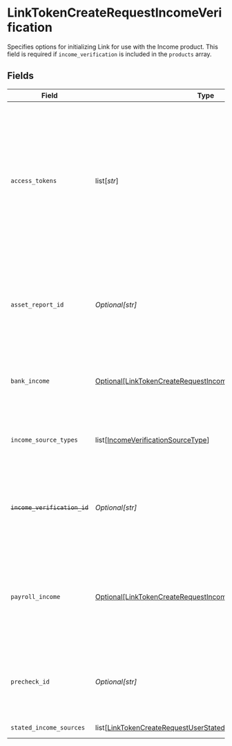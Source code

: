 # LinkTokenCreateRequestIncomeVerification

Specifies options for initializing Link for use with the Income product. This field is required if `income_verification` is included in the `products` array.


## Fields

| Field                                                                                                                                                                                                                                                                                                                                                                                                                                                                        | Type                                                                                                                                                                                                                                                                                                                                                                                                                                                                         | Required                                                                                                                                                                                                                                                                                                                                                                                                                                                                     | Description                                                                                                                                                                                                                                                                                                                                                                                                                                                                  |
| ---------------------------------------------------------------------------------------------------------------------------------------------------------------------------------------------------------------------------------------------------------------------------------------------------------------------------------------------------------------------------------------------------------------------------------------------------------------------------- | ---------------------------------------------------------------------------------------------------------------------------------------------------------------------------------------------------------------------------------------------------------------------------------------------------------------------------------------------------------------------------------------------------------------------------------------------------------------------------- | ---------------------------------------------------------------------------------------------------------------------------------------------------------------------------------------------------------------------------------------------------------------------------------------------------------------------------------------------------------------------------------------------------------------------------------------------------------------------------- | ---------------------------------------------------------------------------------------------------------------------------------------------------------------------------------------------------------------------------------------------------------------------------------------------------------------------------------------------------------------------------------------------------------------------------------------------------------------------------- |
| `access_tokens`                                                                                                                                                                                                                                                                                                                                                                                                                                                              | list[*str*]                                                                                                                                                                                                                                                                                                                                                                                                                                                                  | :heavy_minus_sign:                                                                                                                                                                                                                                                                                                                                                                                                                                                           | An array of access tokens corresponding to Items that a user has previously connected with. Data from these institutions will be cross-referenced with document data received during the Document Income flow to help verify that the uploaded documents are accurate. If the `transactions` product was not initialized for these Items during link, it will be initialized after this Link session.<br/><br/>This field should only be used with the `payroll` income source type. |
| `asset_report_id`                                                                                                                                                                                                                                                                                                                                                                                                                                                            | *Optional[str]*                                                                                                                                                                                                                                                                                                                                                                                                                                                              | :heavy_minus_sign:                                                                                                                                                                                                                                                                                                                                                                                                                                                           | The `asset_report_id` of an asset report associated with the user, as provided by `/asset_report/create`. Providing an `asset_report_id` is optional and can be used to verify the user through a streamlined flow. If provided, the bank linking flow will be skipped.                                                                                                                                                                                                      |
| `bank_income`                                                                                                                                                                                                                                                                                                                                                                                                                                                                | [Optional[LinkTokenCreateRequestIncomeVerificationBankIncome]](../../models/shared/linktokencreaterequestincomeverificationbankincome.md)                                                                                                                                                                                                                                                                                                                                    | :heavy_minus_sign:                                                                                                                                                                                                                                                                                                                                                                                                                                                           | Specifies options for initializing Link for use with Bank Income. This field is required if `income_verification` is included in the `products` array and `bank` is specified in `income_source_types`.                                                                                                                                                                                                                                                                      |
| `income_source_types`                                                                                                                                                                                                                                                                                                                                                                                                                                                        | list[[IncomeVerificationSourceType](../../models/shared/incomeverificationsourcetype.md)]                                                                                                                                                                                                                                                                                                                                                                                    | :heavy_minus_sign:                                                                                                                                                                                                                                                                                                                                                                                                                                                           | The types of source income data that users will be permitted to share. Options include `bank` and `payroll`. Currently you can only specify one of these options.                                                                                                                                                                                                                                                                                                            |
| ~~`income_verification_id`~~                                                                                                                                                                                                                                                                                                                                                                                                                                                 | *Optional[str]*                                                                                                                                                                                                                                                                                                                                                                                                                                                              | :heavy_minus_sign:                                                                                                                                                                                                                                                                                                                                                                                                                                                           | : warning: ** DEPRECATED **: This will be removed in a future release, please migrate away from it as soon as possible.<br/><br/>The `income_verification_id` of the verification instance, as provided by `/income/verification/create`.                                                                                                                                                                                                                                    |
| `payroll_income`                                                                                                                                                                                                                                                                                                                                                                                                                                                             | [Optional[LinkTokenCreateRequestIncomeVerificationPayrollIncome]](../../models/shared/linktokencreaterequestincomeverificationpayrollincome.md)                                                                                                                                                                                                                                                                                                                              | :heavy_minus_sign:                                                                                                                                                                                                                                                                                                                                                                                                                                                           | Specifies options for initializing Link for use with Payroll Income (including Document Income). Further customization options for Document Income, such as customizing which document types may be uploaded, are also available via the [Link Customization pane](https://dashboard.plaid.com/link) in the Dashboard. (Requires Production enablement.)                                                                                                                     |
| `precheck_id`                                                                                                                                                                                                                                                                                                                                                                                                                                                                | *Optional[str]*                                                                                                                                                                                                                                                                                                                                                                                                                                                              | :heavy_minus_sign:                                                                                                                                                                                                                                                                                                                                                                                                                                                           | The ID of a precheck created with `/income/verification/precheck`. Will be used to improve conversion of the income verification flow by streamlining the Link interface presented to the end user.                                                                                                                                                                                                                                                                          |
| `stated_income_sources`                                                                                                                                                                                                                                                                                                                                                                                                                                                      | list[[LinkTokenCreateRequestUserStatedIncomeSource](../../models/shared/linktokencreaterequestuserstatedincomesource.md)]                                                                                                                                                                                                                                                                                                                                                    | :heavy_minus_sign:                                                                                                                                                                                                                                                                                                                                                                                                                                                           | A list of user stated income sources                                                                                                                                                                                                                                                                                                                                                                                                                                         |